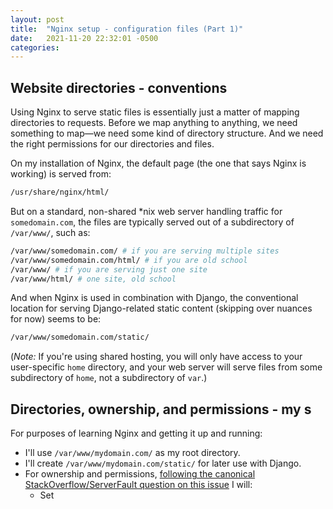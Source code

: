 ```yaml
---
layout: post
title:  "Nginx setup - configuration files (Part 1)"
date:   2021-11-20 22:32:01 -0500
categories: 
---
```


## Website directories - conventions

Using Nginx to serve static files is essentially just a matter of mapping directories to requests. Before we map anything to anything, we need something to map—we need some kind of directory structure. And we need the right permissions for our directories and files. 

On my installation of Nginx, the default page (the one that says Nginx is working) is served from:
```bash
/usr/share/nginx/html/
```

But on a standard, non-shared *nix web server handling traffic for `somedomain.com`, the files are typically served out of a subdirectory of `/var/www/`, such as:
```bash
/var/www/somedomain.com/ # if you are serving multiple sites
/var/www/somedomain.com/html/ # if you are old school
/var/www/ # if you are serving just one site
/var/www/html/ # one site, old school
```
And when Nginx is used in combination with Django, the conventional location for serving Django-related static content (skipping over nuances for now) seems to be:
```bash
/var/www/somedomain.com/static/
```
(*Note:* If you're using shared hosting, you will only have access to your user-specific `home` directory, and your web server will serve files from some subdirectory of `home`, not a subdirectory of `var`.)

## Directories, ownership, and permissions - my s

For purposes of learning Nginx and getting it up and running:

- I'll use `/var/www/mydomain.com/` as my root directory.
- I'll create `/var/www/mydomain.com/static/` for later use with Django.
- For ownership and permissions, [following the canonical StackOverflow/ServerFault question on this issue](https://serverfault.com/questions/357108/what-permissions-should-my-website-files-folders-have-on-a-linux-webserver) I will:
    - Set 

